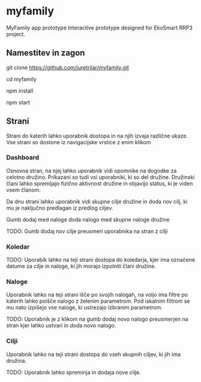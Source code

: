 # myfamily

MyFamily app prototype
Interactive prototype designed for EkoSmart RRP3 project.

## Namestitev in zagon

git clone https://github.com/juretrilar/myfamily.git

cd myfamily

npm install

npm start

## Strani

Strani do katerih lahko uporabnik dostopa in na njih izvaja različne ukaze. Vse strani so dostone iz navigacijske vrstice z enim klikom

### Dashboard

Osnovna stran, na njej lahko uporabnik vidi opomnike na dogodke za celotno družino. Prikazani so tudi vsi uporabniki, ki so del družine. Družinski člani lahko spremljajo fizično aktivnost družine in objavijo status, ki je viden vsem članom.

Da dnu strani lahko uporabnik vidi skupne cilje družine in doda nov cilj, ki mu je naključno predlagan iz predlog ciljev.

Gumb dodaj med naloge doda nalogo med skupne naloge družine

TODO:
Gumb dodaj nov cilje preusmeri uporabnika na stran z cilji


### Koledar

TODO:
Uporabik lahko na teji strani dostopa do koledarja, kjer ima označene datume za cilje in naloge, ki jih morajo izpolniti člani družine.

### Naloge

Uporabnik lahko na teji strani išče po svojih nalogah, na voljo ima filtre po katerih lahko poišče nalogo z želenim parametrom. Pod iskalnim filtrom se mu nato izpišejo vse naloge, ki ustrezajo izbranim parametrom.

TODO:
Uporabnik je z klikom na gumb dodaj novo nalogo preusmerjen na stran kjer lahko ustvari in doda novo nalogo.

### Cilji

Uporabnik lahko na teji strani dostopa do vseh skupnih ciljev, ki jih ima družina.

TODO:
Uporabnik lahko spreminja in dodaja nove cilje.
